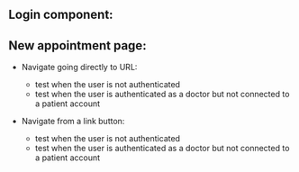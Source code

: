 

## Login component:


## New appointment page:

* Navigate going directly to URL:
    - test when the user is not authenticated
    - test when the user is authenticated as a doctor but not connected to a patient account

* Navigate from a link button:
    - test when the user is not authenticated
    - test when the user is authenticated as a doctor but not connected to a patient account

